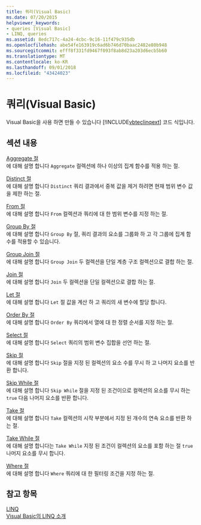 ```yaml
---
title: 쿼리(Visual Basic)
ms.date: 07/20/2015
helpviewer_keywords:
- queries [Visual Basic]
- LINQ, queries
ms.assetid: 8edc717c-4a24-4cbc-9c16-11f479c935db
ms.openlocfilehash: abe54fe163919c6ad6b746d70baac2482e80b948
ms.sourcegitcommit: efff8f331fd9467f093f8ab8d23a203d6ecb5b60
ms.translationtype: MT
ms.contentlocale: ko-KR
ms.lasthandoff: 09/01/2018
ms.locfileid: "43424023"
---
```

# <a name="queries-visual-basic"></a>쿼리(Visual Basic)
Visual Basic을 사용 하면 만들 수 있습니다 [!INCLUDE[vbteclinqext](~/includes/vbteclinqext-md.md)] 코드 식입니다.  
  
## <a name="in-this-section"></a>섹션 내용  
 [Aggregate 절](../../../visual-basic/language-reference/queries/aggregate-clause.md)  
 에 대해 설명 합니다 `Aggregate` 컬렉션에 하나 이상의 집계 함수를 적용 하는 절.  
  
 [Distinct 절](../../../visual-basic/language-reference/queries/distinct-clause.md)  
 에 대해 설명 합니다 `Distinct` 쿼리 결과에서 중복 값을 제거 하려면 현재 범위 변수 값을 제한 하는 절.  
  
 [From 절](../../../visual-basic/language-reference/queries/from-clause.md)  
 에 대해 설명 합니다 `From` 컬렉션과 쿼리에 대 한 범위 변수를 지정 하는 절.  
  
 [Group By 절](../../../visual-basic/language-reference/queries/group-by-clause.md)  
 에 대해 설명 합니다 `Group By` 절, 쿼리 결과의 요소를 그룹화 하 고 각 그룹에 집계 함수를 적용할 수 있습니다.  
  
 [Group Join 절](../../../visual-basic/language-reference/queries/group-join-clause.md)  
 에 대해 설명 합니다 `Group Join` 두 컬렉션을 단일 계층 구조 컬렉션으로 결합 하는 절.  
  
 [Join 절](../../../visual-basic/language-reference/queries/join-clause.md)  
 에 대해 설명 합니다 `Join` 두 컬렉션을 단일 컬렉션으로 결합 하는 절.  
  
 [Let 절](../../../visual-basic/language-reference/queries/let-clause.md)  
 에 대해 설명 합니다 `Let` 절 값을 계산 하 고 쿼리의 새 변수에 할당 합니다.  
  
 [Order By 절](../../../visual-basic/language-reference/queries/order-by-clause.md)  
 에 대해 설명 합니다 `Order By` 쿼리에서 열에 대 한 정렬 순서를 지정 하는 절.  
  
 [Select 절](../../../visual-basic/language-reference/queries/select-clause.md)  
 에 대해 설명 합니다 `Select` 쿼리의 범위 변수 집합을 선언 하는 절.  
  
 [Skip 절](../../../visual-basic/language-reference/queries/skip-clause.md)  
 에 대해 설명 합니다 `Skip` 절을 지정 된 컬렉션의 요소 수를 무시 하 고 나머지 요소를 반환 합니다.  
  
 [Skip While 절](../../../visual-basic/language-reference/queries/skip-while-clause.md)  
 에 대해 설명 합니다 `Skip While` 절을 지정 된 조건이으로 컬렉션의 요소를 무시 하는 `true` 다음 나머지 요소를 반환 합니다.  
  
 [Take 절](../../../visual-basic/language-reference/queries/take-clause.md)  
 에 대해 설명 합니다 `Take` 컬렉션의 시작 부분에서 지정 된 개수의 연속 요소를 반환 하는 절.  
  
 [Take While 절](../../../visual-basic/language-reference/queries/take-while-clause.md)  
 에 대해 설명 합니다는 `Take While` 지정 된 조건이 컬렉션의 요소를 포함 하는 절 `true` 나머지 요소를 무시 합니다.  
  
 [Where 절](../../../visual-basic/language-reference/queries/where-clause.md)  
 에 대해 설명 합니다 `Where` 쿼리에 대 한 필터링 조건을 지정 하는 절.  
  
## <a name="see-also"></a>참고 항목  
 [LINQ](../../../visual-basic/programming-guide/language-features/linq/index.md)  
 [Visual Basic의 LINQ 소개](../../../visual-basic/programming-guide/language-features/linq/introduction-to-linq.md)
